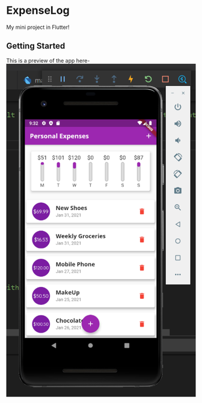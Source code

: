 # ExpenseLog
My mini project in Flutter!


## Getting Started
This is a preview of the app here-
![Preview](https://github.com/ananya0504/ExpenseLog/blob/master/assets/images/preview.png)




